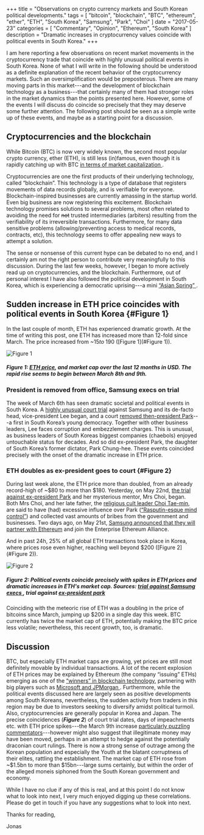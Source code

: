 +++
title = "Observations on crypto currency markets and South Korean political developments."
tags = [
    "bitcoin",
    "blockchain",
    "BTC",
    "ethereum",
    "ether",
    "ETH",
    "South Korea",
    "Samsung",
    "Park",
    "Choi"
]
date = "2017-05-23"
categories = [
    "Commentary",
    "Opinion",
    "Ethereum",
    "South Korea"
]
description = "Dramatic increases in cryptocurrency values coincide with political events in South Korea."
+++

I am here reporting a few observations on recent market movements in the cryptocurrency trade that coincide with highly unusual political events in South Korea. None of what I will write in the following should be understood as a definite explanation of the recent behavior of the cryptocurrency markets. Such an oversimplification would be preposterous. There are many moving parts in this market---and the development of blockchain technology as a business---that certainly many of them had stronger roles in the market dynamics than the points presented here. However, some of the events I will discuss do coincide so precisely that they may deserve some further attention. The following post should be seen as a simple write up of these events, and maybe as a starting point for a discussion.

## Cryptocurrencies and the blockchain 

While Bitcoin (BTC) is now very widely known, the second most popular crypto currency, ether (ETH), is still less (in)famous, even though it is rapidly catching up with BTC [ in terms of market capitalization ](https://coinmarketcap.com/currencies/).
 
Cryptocurrencies are one the first products of their underlying technology, called “blockchain”. This technology is a type of database that registers movements of data records globally, and is verifiable for everyone. Blockchain-inspired businesses are currently amassing in the startup world. Even big business are now registering this excitement. Blockchain technology promises solutions to several problems, most often related to avoiding the need for ~~not~~ trusted intermediaries (arbiters) resulting from the verifiability of its irreversible transactions. Furthermore, for many data sensitive problems (allowing/preventing access to medical records, contracts, etc), this technology seems to offer appealing new ways to attempt a solution. 

The sense or nonsense of this current hype can be debated to no end, and I certainly am not the right person to contribute very meaningfully to this discussion. During the last few weeks, however, I began to more actively read up on cryptocurrencies, and the blockchain. Furthermore, out of personal interest I have also followed the political development in South Korea, which is experiencing a democratic uprising---a mini [ “Asian Spring” ](http://www.bbc.com/news/world-asia-pacific-15289563). 

## Sudden increase in ETH price coincides with political events in South Korea {#Figure 1}

In the last couple of month, ETH has experienced dramatic growth. At the time of writing this post, one ETH has increased more than 12-fold since March. The price increased from ~$15 to ~$190 ([Figure 1](#Figure 1)). 

![Figure 1](/img/post/cryptocurrency/1.png) 
##### Figure 1: [ ETH price](https://coinmarketcap.com/currencies/ethereum/#charts), and market cap over the last 12 months in USD. The rapid rise seems to begin between March 8th and 9th.

### President is removed from office, Samsung execs on trial
The week of March 6th has seen dramatic societal and political events in South Korea. A [ highly unusual court trial](http://www.cnbc.com/2017/03/08/samsung-trial-begins-as-other-chaebols-watch.html) against Samsung and its de-facto head, vice-president Lee began, and a court [removed then-president Park](https://www.nytimes.com/2017/03/09/world/asia/park-geun-hye-impeached-south-korea.html)---a first in South Korea’s young democracy. Together with other business leaders, Lee faces corruption and embezzlement charges. This is unusual, as business leaders of South Koreas biggest companies (chaebols) enjoyed untouchable status for decades. And so did ex-president Park, the daughter of South Korea’s former dictator, Park Chung-hee. These events coincided precisely with the onset of the dramatic increase in ETH price.

### ETH doubles as ex-president goes to court {#Figure 2}
During last week alone, the ETH price more than doubled, from an already record-high of ~$80 to more than $180. Yesterday, on May 22nd, [ the trial against ex-president Park](http://www.bbc.com/news/world-asia-39996218) and her mysterious mentor, Mrs Choi, began. Both Mrs Choi, and her late father, the [ religious cult leader Choi Tae-min](https://en.wikipedia.org/wiki/Choi_Tae-min), are said to have (had) excessive influence over Park ([“Rasputin-esque mind control”](http://www.slate.com/blogs/the_slatest/2016/11/01/the_totally_bronkers_occult_brainwashing_scandal_that_could_bring_down_the.html)) and collected vast amounts of bribes from the government and businesses. Two days ago, on May 21st, [ Samsung announced that they will partner with Ethereum](http://www.businesskorea.co.kr/english/news/ict/18157-blockchain-alliance-samsung-sds-becomes-first-korean-company-joining-global) and join the Enterprise Ethereum Alliance.  

And in past 24h, 25% of all global ETH transactions took place in Korea, where prices rose even higher, reaching well beyond $200 ([Figure 2](#Figure 2)).

![Figure 2](/img/post/cryptocurrency/2.jpg)
##### Figure 2: Political events coincide precisely with spikes in ETH prices and dramatic increases in ETH's market cap. Sources: [ trial against Samsung execs ](http://www.cnbc.com/2017/03/08/samsung-trial-begins-as-other-chaebols-watch.html), trial against [ ex-president park](http://www.bbc.com/news/world-asia-39996218)

Coinciding with the meteoric rise of ETH was a doubling in the price of bitcoins since March, jumping up $200 in a single day this week. BTC currently has twice the market cap of ETH, potentially making the BTC price less volatile; nevertheless, this recent growth, too, is dramatic. 

## Discussion
 
BTC, but especially ETH market caps are growing, yet prices are still most definitely movable by individual transactions. A lot of the recent explosion of ETH prices may be explained by Ethereum (the company “issuing” ETHs) emerging as one of the [ “winners” in blockchain technology](https://cointelegraph.com/news/ethereum-takes-over-ripple-with-ease-16-billion-market-cap), partnering with big players such as [ Microsoft and JPMorgan ](https://cointelegraph.com/news/ethereum-prices-all-time-high-may-be-result-of-partnerships-strategy). Furthermore, while the political events discussed here are largely seen as positive developments among South Koreans, nevertheless, the sudden activity from traders in this region may be due to investors seeking to diversify amidst political turmoil. Also, cryptocurrencies are generally popular in Korea and Japan. The precise coincidences (***Figure 2***) of court trial dates, days of impeachments etc. with ETH price spikes---the March 9th increase [particularly puzzling commentators](https://cointelegraph.com/news/ethereum-prices-all-time-high-may-be-result-of-partnerships-strategy)---however might also suggest that illegitimate money may have been moved, perhaps in an attempt to hedge against the potentially draconian court rulings. There is now a strong sense of outrage among the Korean population and especially the Youth at the blatant corruptness of their elites, rattling the establishment. The market cap of ETH rose from ~$1.5bn to more than $15bn---large sums certainly, but within the order of the alleged moneis siphoned from the South Korean government and economy. 


While I have no clue if any of this is real, and at this point I do not know what to look into next, I very much enjoyed digging up these correlations. Please do get in touch if you have any suggestions what to look into next.
 
Thanks for reading,

Jonas

[go]: <http://golang.org/>
[gohtmltemplate]: <http://golang.org/pkg/html/template/>
